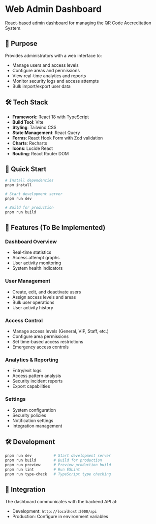 # Web Admin Dashboard

React-based admin dashboard for managing the QR Code Accreditation System.

## 🎯 Purpose

Provides administrators with a web interface to:
- Manage users and access levels
- Configure areas and permissions
- View real-time analytics and reports
- Monitor security logs and access attempts
- Bulk import/export user data

## 🛠️ Tech Stack

- **Framework**: React 18 with TypeScript
- **Build Tool**: Vite
- **Styling**: Tailwind CSS
- **State Management**: React Query
- **Forms**: React Hook Form with Zod validation
- **Charts**: Recharts
- **Icons**: Lucide React
- **Routing**: React Router DOM

## 🚀 Quick Start

```bash
# Install dependencies
pnpm install

# Start development server
pnpm run dev

# Build for production
pnpm run build
```

## 📱 Features (To Be Implemented)

### Dashboard Overview
- Real-time statistics
- Access attempt graphs
- User activity monitoring
- System health indicators

### User Management
- Create, edit, and deactivate users
- Assign access levels and areas
- Bulk user operations
- User activity history

### Access Control
- Manage access levels (General, VIP, Staff, etc.)
- Configure area permissions
- Set time-based access restrictions
- Emergency access controls

### Analytics & Reporting
- Entry/exit logs
- Access pattern analysis
- Security incident reports
- Export capabilities

### Settings
- System configuration
- Security policies
- Notification settings
- Integration management

## 🛠️ Development

```bash
pnpm run dev          # Start development server
pnpm run build        # Build for production
pnpm run preview      # Preview production build
pnpm run lint         # Run ESLint
pnpm run type-check   # TypeScript type checking
```

## 🔗 Integration

The dashboard communicates with the backend API at:
- Development: `http://localhost:3000/api`
- Production: Configure in environment variables
